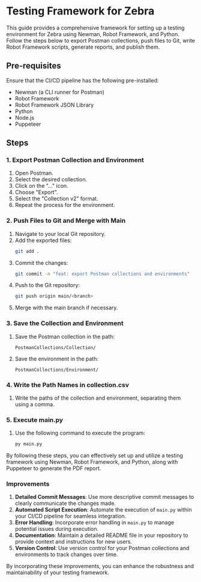 # Testing Framework for Zebra

This guide provides a comprehensive framework for setting up a testing environment for Zebra using Newman, Robot Framework, and Python. Follow the steps below to export Postman collections, push files to Git, write Robot Framework scripts, generate reports, and publish them.

## Pre-requisites

Ensure that the CI/CD pipeline has the following pre-installed:
- Newman (a CLI runner for Postman)
- Robot Framework
- Robot Framework JSON Library
- Python
- Node.js
- Puppeteer

## Steps

### 1. Export Postman Collection and Environment

1. Open Postman.
2. Select the desired collection.
3. Click on the "..." icon.
4. Choose "Export".
5. Select the "Collection v2" format.
6. Repeat the process for the environment.

### 2. Push Files to Git and Merge with Main

1. Navigate to your local Git repository.
2. Add the exported files:
   ```sh
   git add .
   ```
3. Commit the changes:
   ```sh
   git commit -m "feat: export Postman collections and environments"
   ```
4. Push to the Git repository:
   ```sh
   git push origin main/<branch>
   ```
5. Merge with the main branch if necessary.

### 3. Save the Collection and Environment

1. Save the Postman collection in the path:
   ```
   PostmanCollections/Collection/
   ```
2. Save the environment in the path:
   ```
   PostmanCollections/Environment/
   ```

### 4. Write the Path Names in collection.csv

1. Write the paths of the collection and environment, separating them using a comma.

### 5. Execute main.py

1. Use the following command to execute the program:
   ```sh
   py main.py
   ```

By following these steps, you can effectively set up and utilize a testing framework using Newman, Robot Framework, and Python, along with Puppeteer to generate the PDF report.

### Improvements

1. **Detailed Commit Messages**: Use more descriptive commit messages to clearly communicate the changes made.
2. **Automated Script Execution**: Automate the execution of `main.py` within your CI/CD pipeline for seamless integration.
3. **Error Handling**: Incorporate error handling in `main.py` to manage potential issues during execution.
4. **Documentation**: Maintain a detailed README file in your repository to provide context and instructions for new users.
5. **Version Control**: Use version control for your Postman collections and environments to track changes over time.

By incorporating these improvements, you can enhance the robustness and maintainability of your testing framework.